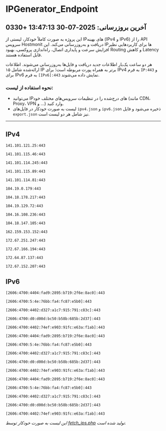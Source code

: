 # IPGenerator_Endpoint

## آخرین بروزرسانی: 2025-07-30 13:47:13 +0330

این پروژه به صورت کاملاً خودکار، لیستی از IPهای بهینه (IPv4 و IPv6) را از API سرویس Hostmonit دریافت و به‌روزرسانی می‌کند. این IPها برای کاربردهایی نظیر افزایش سرعت و پایداری اتصال، راه‌اندازی پروکسی، بهبود Routing و کاهش Latency قابل استفاده هستند.

هر دو ساعت یک‌بار اطلاعات جدید دریافت و فایل‌ها به‌روزرسانی می‌شوند. اطلاعات ارائه‌شده شامل ۱۵ IP برتر به همراه پورت مربوطه است؛ برای IPv4 به فرم `IP:443` و برای IPv6 به فرم `[IPv6]:443` نمایش داده می‌شوند.

### نحوه استفاده از لیست:
- می‌توانید IPهای درج‌شده را در تنظیمات سرویس‌های مختلف خود (مانند CDN، Proxy، VPN و ...) وارد کنید.
- لیست به صورت خودکار در فایل‌های `ipv4.json` و `ipv6.json` ذخیره می‌شود و فایل `export.json` نیز شامل هر دو لیست است.

---

## IPv4
```
141.101.121.25:443
```
```
141.101.115.46:443
```
```
141.101.114.245:443
```
```
141.101.115.89:443
```
```
141.101.114.81:443
```
```
104.19.0.179:443
```
```
104.18.178.217:443
```
```
104.19.129.72:443
```
```
104.16.108.236:443
```
```
104.18.147.105:443
```
```
162.159.153.152:443
```
```
172.67.251.247:443
```
```
172.67.166.194:443
```
```
172.64.87.137:443
```
```
172.67.152.207:443
```

## IPv6
```
[2606:4700:4404:fad9:2895:b719:2f6e:8ac0]:443
```
```
[2606:4700:5:4e:76bb:fa4:fc87:e5b0]:443
```
```
[2606:4700:4402:d327:a1c7:915:791:c83c]:443
```
```
[2606:4700:d0:d00d:bc50:b58b:685b:2d37]:443
```
```
[2606:4700:4402:74ef:e903:91fc:e63a:f1ab]:443
```
```
[2606:4700:4404:fad9:2895:b719:2f6e:8ac0]:443
```
```
[2606:4700:5:4e:76bb:fa4:fc87:e5b0]:443
```
```
[2606:4700:4402:d327:a1c7:915:791:c83c]:443
```
```
[2606:4700:d0:d00d:bc50:b58b:685b:2d37]:443
```
```
[2606:4700:4402:74ef:e903:91fc:e63a:f1ab]:443
```
```
[2606:4700:4404:fad9:2895:b719:2f6e:8ac0]:443
```
```
[2606:4700:5:4e:76bb:fa4:fc87:e5b0]:443
```
```
[2606:4700:4402:d327:a1c7:915:791:c83c]:443
```
```
[2606:4700:d0:d00d:bc50:b58b:685b:2d37]:443
```
```
[2606:4700:4402:74ef:e903:91fc:e63a:f1ab]:443
```

*این لیست به صورت خودکار توسط [fetch_ips.php](scripts/fetch_ips.php) تولید شده است.*
